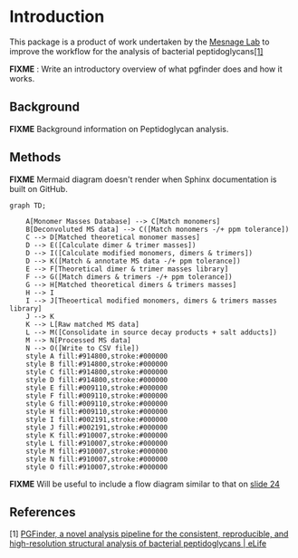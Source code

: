 # Introduction

This package is a product of work undertaken by the [Mesnage Lab](https://mesnagelab.weebly.com/) to improve the
workflow for the analysis of bacterial peptidoglycans[[1]](#1)

**FIXME** : Write an introductory overview of what pgfinder does and how it works.

## Background

**FIXME** Background information on Peptidoglycan analysis.

## Methods

**FIXME** Mermaid diagram doesn't render when Sphinx documentation is built on GitHub.

``` mermaid
graph TD;

    A[Monomer Masses Database] --> C[Match monomers]
    B[Deconvoluted MS data] --> C([Match monomers -/+ ppm tolerance])
    C --> D[Matched theoretical monomer masses]
    D --> E([Calculate dimer & trimer masses])
    D --> I([Calculate modified monomers, dimers & trimers])
    D --> K([Match & annotate MS data -/+ ppm tolerance])
    E --> F[Theoretical dimer & trimer masses library]
    F --> G([Match dimers & trimers -/+ ppm tolerance])
    G --> H[Matched theoretical dimers & trimers masses]
    H --> I
    I --> J[Theoertical modified monomers, dimers & trimers masses library]
    J --> K
    K --> L[Raw matched MS data]
    L --> M([Consolidate in source decay products + salt adducts])
    M --> N[Processed MS data]
    N --> O([Write to CSV file])
    style A fill:#914800,stroke:#000000
    style B fill:#914800,stroke:#000000
    style C fill:#914800,stroke:#000000
    style D fill:#914800,stroke:#000000
    style E fill:#009110,stroke:#000000
    style F fill:#009110,stroke:#000000
    style G fill:#009110,stroke:#000000
    style H fill:#009110,stroke:#000000
    style I fill:#002191,stroke:#000000
    style J fill:#002191,stroke:#000000
    style K fill:#910007,stroke:#000000
    style L fill:#910007,stroke:#000000
    style M fill:#910007,stroke:#000000
    style N fill:#910007,stroke:#000000
    style O fill:#910007,stroke:#000000
```

**FIXME** Will be useful to include a flow diagram similar to that on [slide 24](https://docs.google.com/presentation/d/1qoA56Wr2qJDOBp7v_lnNiYYFScitYRwo/edit#slide=id.p24)

## References

<a id="1">[1]</a> [PGFinder, a novel analysis pipeline for the consistent, reproducible, and high-resolution structural analysis of bacterial peptidoglycans | eLife](https://elifesciences.org/articles/70597)
